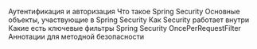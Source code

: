 Аутентификация и авторизация
Что такое Spring Security
Основные объекты, участвующие в Spring Security
Как Security работает внутри
Какие есть ключевые фильтры Spring Security
OncePerRequestFilter
Аннотации для методной безопасности